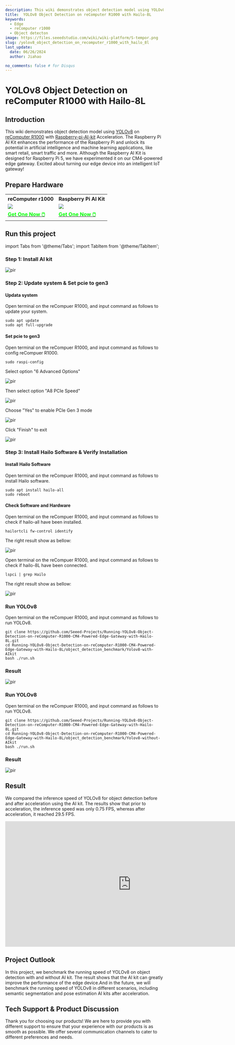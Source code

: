 ```yaml
---
description: This wiki demonstrates object detection model using YOLOv8 on reComputer R1000 with Raspberry-pi-AI-kit Acceleration. 
title:  YOLOv8 Object Detection on reComputer R1000 with Hailo-8L
keywords:
  - Edge
  - reComputer r1000
  - Object detecton
image: https://files.seeedstudio.com/wiki/wiki-platform/S-tempor.png
slug: /yolov8_object_detection_on_recomputer_r1000_with_hailo_8l
last_update:
  date: 06/26/2024
  author: Jiahao

no_comments: false # for Disqus
---
```


# YOLOv8 Object Detection on reComputer R1000 with Hailo-8L

## Introduction

This wiki demonstrates object detection model using [YOLOv8](https://github.com/ultralytics/ultralytics) on [reComputer R1000](https://www.seeedstudio.com/reComputer-R1025-10-p-5895.html) with [Raspberry-pi-AI-kit](https://www.seeedstudio.com/Raspberry-Pi-AI-Kit-p-5900.html) Acceleration. The Raspberry Pi AI Kit enhances the performance of the Raspberry Pi and unlock its potential in artificial intelligence and machine learning applications, like smart retail, smart traffic and more. Although the Raspberry AI Kit is designed for Raspberry Pi 5, we have experimented it on our CM4-powered edge gateway. Excited about turning our edge device into an intelligent IoT gateway!


## Prepare Hardware

<div class="table-center">
	<table align="center">
	<tr>
		<th>reComputer r1000</th>
		<th>Raspberry Pi AI Kit</th>
	</tr>
    <tr>
      <td><div style={{textAlign:'center'}}><img src="https://media-cdn.seeedstudio.com/media/catalog/product/cache/bb49d3ec4ee05b6f018e93f896b8a25d/1/-/1-113991274-recomputer-r1025-10-0.jpg" style={{width:600, height:'auto'}}/></div></td>
	  <td><div style={{textAlign:'center'}}><img src="https://media-cdn.seeedstudio.com/media/catalog/product/cache/bb49d3ec4ee05b6f018e93f896b8a25d/1/-/1-113060086-raspberry-pi-ai-kit-45font.jpg" style={{width:600, height:'auto'}}/></div></td>
    </tr>
		<tr>
			<td><div class="get_one_now_container" style={{textAlign: 'center'}}>
				<a class="get_one_now_item" href="https://www.seeedstudio.com/reComputer-R1000-Series-Optional-Accessories.html">
				<strong><span><font color={'FFFFFF'} size={"4"}> Get One Now 🖱️</font></span></strong>
				</a>
			</div></td>
			<td><div class="get_one_now_container" style={{textAlign: 'center'}}>
				<a class="get_one_now_item" href="https://www.seeedstudio.com/Raspberry-Pi-AI-Kit-p-5900.html">
				<strong><span><font color={'FFFFFF'} size={"4"}> Get One Now 🖱️</font></span></strong>
				</a>
			</div></td>
		</tr>
	</table>
</div>

## Run this project

import Tabs from '@theme/Tabs';
import TabItem from '@theme/TabItem';

<Tabs>
<TabItem value="Method 1" label="Run with Hailo-8L">

### Step 1: Install AI kit 

<p style={{textAlign: 'center'}}><img src="https://files.seeedstudio.com/wiki/reComputer-R1000/YOLOV8/install_AIkit.gif" alt="pir" width={1000} height="auto"/></p>

### Step 2: Update system & Set pcie to gen3

#### Updata system

Open terminal on the reCompuer R1000, and input command as follows to update your system.

```
sudo apt update
sudo apt full-upgrade
```
#### Set pcie to gen3

Open terminal on the reCompuer R1000, and input command as follows to config reCompuer R1000.

```
sudo raspi-config
```

Select option "6 Advanced Options"

<p style={{textAlign: 'center'}}><img src="https://files.seeedstudio.com/wiki/reComputer-R1000/YOLOV8/step1.png" alt="pir" width={1000} height="auto"/></p>

Then select option "A8 PCIe Speed"

<p style={{textAlign: 'center'}}><img src="https://files.seeedstudio.com/wiki/reComputer-R1000/YOLOV8/step2.png" alt="pir" width={1000} height="auto"/></p>

Choose "Yes" to enable PCIe Gen 3 mode

<p style={{textAlign: 'center'}}><img src="https://files.seeedstudio.com/wiki/reComputer-R1000/YOLOV8/step3.png" alt="pir" width={1000} height="auto"/></p>

Click "Finish" to exit

<p style={{textAlign: 'center'}}><img src="https://files.seeedstudio.com/wiki/reComputer-R1000/YOLOV8/step4.png" alt="pir" width={1000} height="auto"/></p>

### Step 3: Install Hailo Software & Verify Installation

#### Install Hailo Software

Open terminal on the reCompuer R1000, and input command as follows to install Hailo software.

```
sudo apt install hailo-all
sudo reboot
```
#### Check Software and Hardware

Open terminal on the reCompuer R1000, and input command as follows to check if hailo-all have been installed.

```
hailortcli fw-control identify
```

The right result show as bellow:

<p style={{textAlign: 'center'}}><img src="https://files.seeedstudio.com/wiki/reComputer-R1000/YOLOV8/check_hardware.png" alt="pir" width={1000} height="auto"/></p>

Open terminal on the reCompuer R1000, and input command as follows to check if hailo-8L have been connected.

```
lspci | grep Hailo
```

The right result show as bellow:
<p style={{textAlign: 'center'}}><img src="https://files.seeedstudio.com/wiki/reComputer-R1000/YOLOV8/check_software.png" alt="pir" width={1000} height="auto"/></p>

### Run YOLOv8

Open terminal on the reCompuer R1000, and input command as follows to run YOLOv8.

```
git clone https://github.com/Seeed-Projects/Running-YOLOv8-Object-Detection-on-reComputer-R1000-CM4-Powered-Edge-Gateway-with-Hailo-8L.git
cd Running-YOLOv8-Object-Detection-on-reComputer-R1000-CM4-Powered-Edge-Gateway-with-Hailo-8L/object_detection_benchmark/Yolov8-with-AIkit
bash ./run.sh
```
### Result

<p style={{textAlign: 'center'}}><img src="https://files.seeedstudio.com/wiki/reComputer-R1000/YOLOV8/object_detection_with_AIkit.gif" alt="pir" width={1000} height="auto"/></p>
</TabItem>

<TabItem value="Method 2" label="Run without Hailo-8L">

### Run YOLOv8

Open terminal on the reCompuer R1000, and input command as follows to run YOLOv8.

```
git clone https://github.com/Seeed-Projects/Running-YOLOv8-Object-Detection-on-reComputer-R1000-CM4-Powered-Edge-Gateway-with-Hailo-8L.git
cd Running-YOLOv8-Object-Detection-on-reComputer-R1000-CM4-Powered-Edge-Gateway-with-Hailo-8L/object_detection_benchmark/Yolov8-without-AIkit
bash ./run.sh
```
### Result

<p style={{textAlign: 'center'}}><img src="https://files.seeedstudio.com/wiki/reComputer-R1000/YOLOV8/object_detection_withoutAIkit.gif" alt="pir" width={1000} height="auto"/></p>
</TabItem>
</Tabs>


## Result 

We compared the inference speed of YOLOv8 for object detection before and after acceleration using the AI kit. The results show that prior to acceleration, the inference speed was only 0.75 FPS, whereas after acceleration, it reached 29.5 FPS.

<div align="center">
<iframe width="800" height="400" src="https://www.youtube.com/embed/yZ0IlqLZ86E" title="YOLOv8 Object Detection on reComputer R1000(CM4-Powered Edge Gateway) with Hailo-8L" frameborder="0" allow="accelerometer; autoplay; clipboard-write; encrypted-media; gyroscope; picture-in-picture; web-share" referrerpolicy="strict-origin-when-cross-origin" allowfullscreen></iframe>
</div>

## Project Outlook

In this project, we benchmark the running speed of YOLOv8 on object detection with and without AI kit. The result shows that the AI kit can greatly improve the performance of the edge device.And in the future, we will benchmark the running speed of YOLOv8 in different scenarios, including semantic segmentation and pose estimation AI kits after acceleration.

## Tech Support & Product Discussion

Thank you for choosing our products! We are here to provide you with different support to ensure that your experience with our products is as smooth as possible. We offer several communication channels to cater to different preferences and needs.

<div class="button_tech_support_container">
<a href="https://forum.seeedstudio.com/" class="button_forum"></a> 
<a href="https://www.seeedstudio.com/contacts" class="button_email"></a>
</div>

<div class="button_tech_support_container">
<a href="https://discord.gg/eWkprNDMU7" class="button_discord"></a> 
<a href="https://github.com/Seeed-Studio/wiki-documents/discussions/69" class="button_discussion"></a>
</div>
